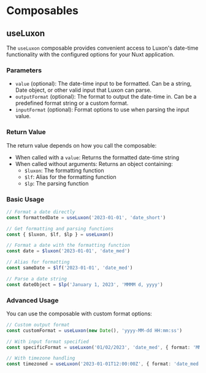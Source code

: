 # Composables

## useLuxon

The `useLuxon` composable provides convenient access to Luxon's date-time functionality with the configured options for your Nuxt application.

### Parameters

- `value` (optional): The date-time input to be formatted. Can be a string, Date object, or other valid input that Luxon can parse.
- `outputFormat` (optional): The format to output the date-time in. Can be a predefined format string or a custom format.
- `inputFormat` (optional): Format options to use when parsing the input value.

### Return Value

The return value depends on how you call the composable:

- When called with a `value`: Returns the formatted date-time string
- When called without arguments: Returns an object containing:
  - `$luxon`: The formatting function
  - `$lf`: Alias for the formatting function
  - `$lp`: The parsing function

### Basic Usage

```ts
// Format a date directly
const formattedDate = useLuxon('2023-01-01', 'date_short')

// Get formatting and parsing functions
const { $luxon, $lf, $lp } = useLuxon()

// Format a date with the formatting function
const date = $luxon('2023-01-01', 'date_med')

// Alias for formatting
const sameDate = $lf('2023-01-01', 'date_med')

// Parse a date string
const dateObject = $lp('January 1, 2023', 'MMMM d, yyyy')
```

### Advanced Usage

You can use the composable with custom format options:

```ts
// Custom output format
const customFormat = useLuxon(new Date(), 'yyyy-MM-dd HH:mm:ss')

// With input format specified
const specificFormat = useLuxon('01/02/2023', 'date_med', { format: 'MM/dd/yyyy' })

// With timezone handling
const timezoned = useLuxon('2023-01-01T12:00:00Z', { format: 'date_med', zone: 'America/New_York' })
```

